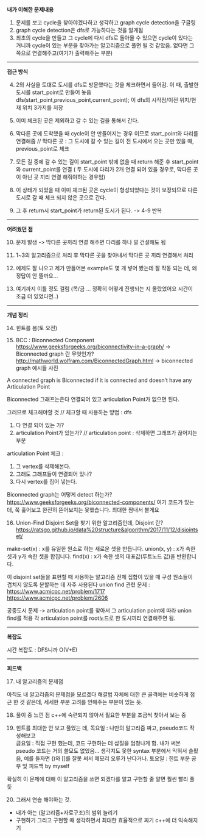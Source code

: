 **내가 이해한 문제내용**

1. 문제를 보고 cycle을 찾아야겠다하고 생각하고 graph cycle detection을 구글링
2. graph cycle detection은 dfs로 가능하다는 것을 알게됨
3. 최초의 cycle을 만들고 그 cycle에 다시 dfs로 돌아올 수 있으면 cycle이 있다는 거니까
 cycle이 있는 부분을 찾아가는 알고리즘으로 풀면 될 것 같았음. 없다면 그쪽으로 연결해주고(여기가 출력해주는 부분)
 <hr/>
 
**접근 방식**

4. 2의 사실을 토대로 도시를 dfs로 방문했다는 것을 체크하면서 들어감. 이 때, 출발한 도시를 start_point로 만들어 놓음 
dfs(start_point,previous_point,current_point); 이 dfs의 시작점/이전 위치/현재 위치 3가지를 저장 
 
5. 이미 체크된 곳은 제외하고 갈 수 있는 길을 통해서 간다.

6. 막다른 곳에 도착했을 때 cycle이 안 만들어지는 경우 이므로 start_point와 다리를 연결해줌
// 막다른 곳 : 그 도시에 갈 수 있는 길이 전 도시에서 오는 곳만 있을 때, previous_point로 체크

7. 모든 길 중에 갈 수 있는 길이 start_point 밖에 없을 때 return 해준 후 start_point와 current_point를 연결 
( 두 도시에 다리가 2개 연결 되어 있을 경우로, 막다른 곳이 아닌 곳 끼리 연결 해줘야하는 경우임) 

8. 이 상태가 되었을 때 이미 체크된 곳은 cycle이 형성되었다는 것이 보장되므로 다른 도시로 갈 때 체크 되지 않은 곳으로 간다.

9. 그 후 return시 start_point가 return된 도시가 된다.  -> 4-9 반복
 <hr/>
 
**어려웠던 점**

10. 문제 발생 -> 막다른 곳끼리 연결 해주면 다리를 하나 덜 건설해도 됨
11. 1~3의 알고리즘으로 처리 후 막다른 곳을 찾아내서 막다른 곳 끼리 연결해서 처리 

12. 예제도 잘 나오고 제가 만들어본 example도 몇 개 넣어 봤는데 잘 작동 되는 데, 왜 정답이 안 뜰까요...
13. 여기까지 이틀 정도 걸림 (목/금 ... 정확히 어떻게 진행되는 지 몰랐었어요 시간이 조금 더 있었다면..)
<hr/>

**개념 정리**

14. 힌트를 봄(토 오전)

15.  BCC : Biconnected Component
https://www.geeksforgeeks.org/biconnectivity-in-a-graph/
-> Biconnected graph 란 무엇인가?
http://mathworld.wolfram.com/BiconnectedGraph.html 
-> biconnected graph 예시들 사진

A connected graph is Biconnected if it is connected and doesn’t have any Articulation Point

Biconnected 그래프는은다 연결되어 있고 articulation Point가 없으면 된다. 

그러므로 체크해야할 것  // 체크할 때 사용하는 방법 : dfs

1. 다 연결 되어 있는 가? 
2. articulation Point가 있는가? // articulation point : 삭제하면 그래프가 끊어지는 부분

articulation Point 체크 : 
1. 그 vertex를 삭제해본다.
2. 그래도 그래프들이 연결되어 있나?
3. 다시 vertex를 집어 넣는다. 


 Biconnected graph는 어떻게 detect 하는가?
https://www.geeksforgeeks.org/biconnected-components/
여기 코드가 있는 데, 쭉 훑어보고 완전히 뜯어보지는 못했습니다. 최대한 짬내서 볼게요

16. Union-Find
Disjoint Set을 찾기 위한 알고리즘인데,
Disjoint 란? https://ratsgo.github.io/data%20structure&algorithm/2017/11/12/disjointset/
 
make-set(x) : x를 유일한 원소로 하는 새로운 셋을 만듭니다.
union(x, y) : x가 속한 셋과 y가 속한 셋을 합칩니다.
find(x) : x가 속한 셋의 대표값(루트노드 값)을 반환합니다.

이 disjoint set들을 표현할 때 사용하는 알고리즘 
전체 집합이 있을 때 구성 원소들이 겹치지 않도록 분할하는 데 자주 사용된다
union find 관련 문제 :
https://www.acmicpc.net/problem/1717
https://www.acmicpc.net/problem/2606


공중도시 문제 -> articulation point를 찾아서 그 articulation point에 따라 union find를 적용 
각 articulation point를 root노드로 한 도시끼리 연결해주면 됨.

<hr/>

**복잡도**

시간 복잡도 : DFS니까 O(V+E)

<hr/>

**피드백**

17. 내 알고리즘의 문제점

아직도 내 알고리즘의 문제점을 모르겠다
해결법 자체에 대한 큰 골격에는 비슷하게 접근 한 것 같은데, 세세한 부분 고려를 안해주는 부분이 있는 듯.

18. 풀이 중 느낀 점
c++에 숙련되지 않아서 필요한 부분을 조금씩 찾아서 보는 중 

19. 힌트를 최대한 안 보고 풀었는 데,
목요일 : 나만의 알고리즘 짜고, pseudo코드 작성해보고   
금요일 : 직접 구현 했는데, 코드 구현하는 데 삽질을 엄청나게 함. 내가 써본 pseudo 코드는 거의 쓸모도 없었음... 
생각지도 못한 syntax 부분에서 막혀서 슬펐음, 예를 들자면 ()와 []를 잘못 써서 메모리 오류가 난다거나.
토요일 : 힌트 부분 공부 및 피드백 by myself

확실히 이 문제에 대해 이 알고리즘을 쓰면 되겠다를 알고 구현할 줄 알면 훨씬 빨리 풀듯

20. 그래서 연습 해야하는 것. 

+ 내가 아는 (알고리즘+자료구조)의 범위 늘리기 
+ 구현하기 그리고 구현할 때 생각하면서 최대한 효율적으로 짜기 c++에 더 익숙해지기 
